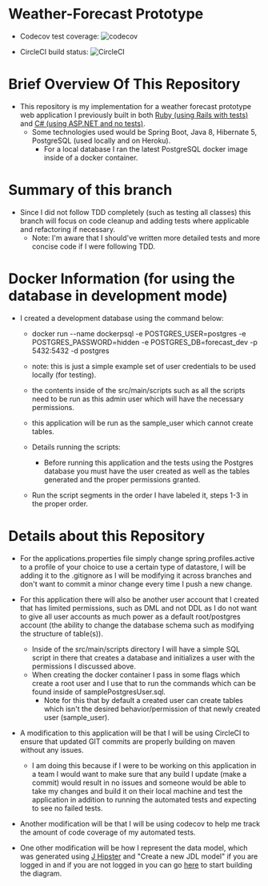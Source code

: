 # Weather-Forecast Prototype
- Codecov test coverage:
![codecov](https://codecov.io/gh/ttran9/tt-forecast-spring/branch/test-coverage/graph/badge.svg)
    
- CircleCI build status:
![CircleCI](https://circleci.com/gh/ttran9/tt-forecast-spring.svg?style=svg)

# Brief Overview Of This Repository

- This repository is my implementation for a weather forecast prototype web application I previously
built in both [Ruby (using Rails with tests)](https://github.com/ttran9/rails-weather-forecast) and 
[C# (using ASP.NET and no tests)](https://github.com/ttran9/weather-forecast-aspnet).
    - Some technologies used would be Spring Boot, Java 8, Hibernate 5, PostgreSQL (used locally and 
    on Heroku).
        - For a local database I ran the latest PostgreSQL docker image inside of a docker container.

# Summary of this branch

- Since I did not follow TDD completely (such as testing all classes) this branch will focus on 
code cleanup and adding tests where applicable and refactoring if necessary.
    - Note: I'm aware that I should've written more detailed tests and more concise code if I 
    were following TDD.

# Docker Information (for using the database in development mode)

- I created a development database using the command below:
    - docker run --name dockerpsql -e POSTGRES_USER=postgres -e POSTGRES_PASSWORD=hidden -e 
    POSTGRES_DB=forecast_dev -p 5432:5432 -d postgres
    - note: this is just a simple example set of user credentials to be used locally (for testing).
    - the contents inside of the src/main/scripts such as all the scripts need to be run as this 
    admin user which will have the necessary permissions.
    - this application will be run as the sample_user which cannot create tables.
    
    - Details running the scripts:
        - Before running this application and the tests using the Postgres database you must have
         the user created as well as the tables generated and the proper permissions granted.
         
    - Run the script segments in the order I have labeled it, steps 1-3 in the proper order.   

# Details about this Repository

- For the applications.properties file simply change spring.profiles.active to a profile of your 
choice to use a certain type of datastore, I will be adding it to the .gitignore as I will be 
modifying it across branches and don't want to commit a minor change every time I push a new change.

- For this application there will also be another user account that I created that has limited 
permissions, such as DML and not DDL as I do not want to give all user accounts as much power as 
a default root/postgres account (the ability to change the database schema such as modifying the 
structure of table(s)).
    - Inside of the src/main/scripts directory I will have a simple SQL script in there that creates
    a database and initializes a user with the permissions I discussed above.
    - When creating the docker container I pass in some flags which create a root user and I use 
    that to run the commands which can be found inside of samplePostgresUser.sql.
        - Note for this that by default a created user can create tables which isn't the desired 
        behavior/permission of that newly created user (sample_user).

- A modification to this application will be that I will be using CircleCI to ensure that updated 
GIT commits are properly building on maven without any issues.
    - I am doing this because if I were to be working on this application in a team I would want to 
    make sure that any build I update (make a commit) would result in no issues and someone would
    be able to take my changes and build it on their local machine and test the application in 
    addition to running the automated tests and expecting to see no failed tests.
    
- Another modification will be that I will be using codecov to help me track the amount of code 
coverage of my automated tests.

- One other modification will be how I represent the data model, which was generated using
[J Hipster](https://start.jhipster.tech/#/design-entities) and "Create a new JDL model" if you are 
logged in and if you are not logged in you can go [here](https://start.jhipster.tech/jdl-studio/)
to start building the diagram.
